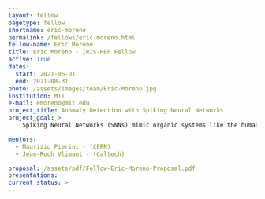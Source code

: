 ```yaml
---
layout: fellow
pagetype: fellow
shortname: eric-moreno
permalink: /fellows/eric-moreno.html
fellow-name: Eric Moreno
title: Eric Moreno - IRIS-HEP Fellow
active: True
dates:
  start: 2021-06-01
  end: 2021-08-31
photo: /assets/images/team/Eric-Moreno.jpg
institution: MIT
e-mail: emoreno@mit.edu
project_title: Anomaly Detection with Spiking Neural Networks
project_goal: >
    Spiking Neural Networks (SNNs) mimic organic systems like the human brain with asynchronous spikes, bridging the gap between artificial and biological intelligence and excelling at temporally-dependent data. The inherent strengths of these SNNs are extremely useful at the Large Hadron Collider (LHC) with their need for fast inference and accurate data-processing of petabytes of time-series events. This project involves the development of an anomaly detection algorithm based on SNNs and Autoencoders, which learn to identify outlier events in an unsupervised manner. This algorithm will complement LHC scientists in their search for beyond-standard-model physics, delivering a list of previously unidentified anomalous events.

mentors:
  - Maurizio Pierini - (CERN)
  - Jean-Roch Vlimant - (Caltech)

proposal: /assets/pdf/Fellow-Eric-Moreno-Proposal.pdf
presentations:
current_status: >
---
```

